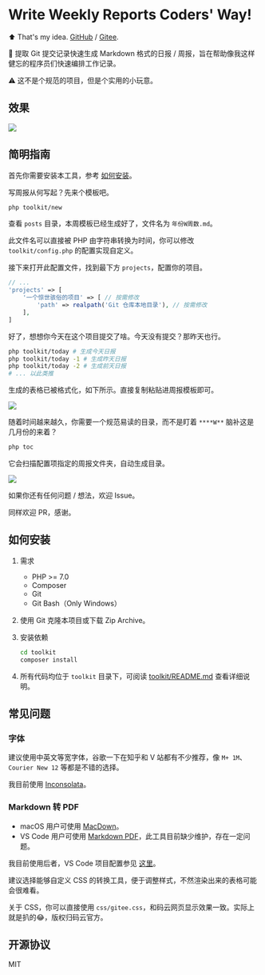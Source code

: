 # Write Weekly Reports Coders' Way!

⬆️ That's my idea. [GitHub](https://github.com/wi1dcard/weekly-report) / [Gitee](https://gitee.com/wi1dcard/weekly-report).

🔧 提取 Git 提交记录快速生成 Markdown 格式的日报 / 周报，旨在帮助像我这样健忘的程序员们快速编排工作记录。

⚠️ 这不是个规范的项目，但是个实用的小玩意。

## 效果

![](https://i.loli.net/2018/08/30/5b8785c0471bc.png)

## 简明指南

首先你需要安装本工具，参考 [如何安装](#如何安装)。

写周报从何写起？先来个模板吧。

```bash
php toolkit/new
```

查看 `posts` 目录，本周模板已经生成好了，文件名为 `年份W周数.md`。

此文件名可以直接被 PHP 由字符串转换为时间，你可以修改 `toolkit/config.php` 的配置实现自定义。

接下来打开此配置文件，找到最下方 `projects`，配置你的项目。

```php
// ...
'projects' => [
    '一个惊世骇俗的项目' => [ // 按需修改
        'path' => realpath('Git 仓库本地目录'), // 按需修改
    ],
]
```

好了，想想你今天在这个项目提交了啥。今天没有提交？那昨天也行。

```bash
php toolkit/today # 生成今天日报
php toolkit/today -1 # 生成昨天日报
php toolkit/today -2 # 生成前天日报
# ... 以此类推
```

生成的表格已被格式化，如下所示。直接复制粘贴进周报模板即可。

![](https://i.loli.net/2018/08/30/5b8785bf604a7.png)

随着时间越来越久，你需要一个规范易读的目录，而不是盯着 `****W**` 脑补这是几月份的来着？

```bash
php toc
```

它会扫描配置项指定的周报文件夹，自动生成目录。

![](https://i.loli.net/2018/08/30/5b8785be4cfe6.png)

如果你还有任何问题 / 想法，欢迎 Issue。

同样欢迎 PR，感谢。

## 如何安装

1. 需求
    - PHP >= 7.0
    - Composer
    - Git
    - Git Bash（Only Windows）

2. 使用 Git 克隆本项目或下载 Zip Archive。

3. 安装依赖

    ```bash
    cd toolkit
    composer install
    ```

4. 所有代码均位于 `toolkit` 目录下，可阅读 [toolkit/README.md](toolkit/README.md) 查看详细说明。

## 常见问题

### 字体

建议使用中英文等宽字体，谷歌一下在知乎和 V 站都有不少推荐，像 `M+ 1M`、`Courier New 12` 等都是不错的选择。

我目前使用 [Inconsolata](http://levien.com/type/myfonts/inconsolata.html)。

### Markdown 转 PDF

- macOS 用户可使用 [MacDown](https://github.com/MacDownApp/macdown)。
- VS Code 用户可使用 [Markdown PDF](https://github.com/yzane/vscode-markdown-pdf)，此工具目前缺少维护，存在一定问题。

我目前使用后者，VS Code 项目配置参见 [这里](https://wi1dcard.cn/projects/weekly-report-toolkit)。

建议选择能够自定义 CSS 的转换工具，便于调整样式，不然渲染出来的表格可能会很难看。

关于 CSS，你可以直接使用 `css/gitee.css`，和码云网页显示效果一致。实际上就是扒的😂，版权归码云官方。

## 开源协议

MIT